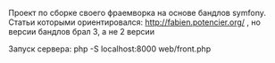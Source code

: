 Проект по сборке своего фраемворка на основе бандлов symfony.
Статьи которыми ориентировался: http://fabien.potencier.org/ , но версии бандлов брал 3, а не 2 версии

Запуск сервера: php -S localhost:8000 web/front.php